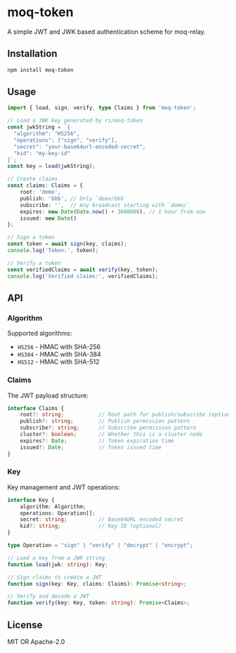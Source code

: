 # moq-token

A simple JWT and JWK based authentication scheme for moq-relay.

## Installation

```bash
npm install moq-token
```

## Usage

```typescript
import { load, sign, verify, type Claims } from 'moq-token';

// Load a JWK key generated by rs/moq-token
const jwkString = `{
  "algorithm": "HS256",
  "operations": ["sign", "verify"],
  "secret": "your-base64url-encoded-secret",
  "kid": "my-key-id"
}`;
const key = load(jwkString);

// Create claims
const claims: Claims = {
	root: 'demo',
	publish: 'bbb', // Only `demo/bbb`
	subscribe: '',  // Any broadcast starting with `demo/`
	expires: new Date(Date.now() + 3600000), // 1 hour from now
	issued: new Date()
};

// Sign a token
const token = await sign(key, claims);
console.log('Token:', token);

// Verify a token
const verifiedClaims = await verify(key, token);
console.log('Verified claims:', verifiedClaims);
```

## API

### Algorithm

Supported algorithms:
- `HS256` - HMAC with SHA-256
- `HS384` - HMAC with SHA-384
- `HS512` - HMAC with SHA-512

### Claims

The JWT payload structure:

```typescript
interface Claims {
	root?: string;           // Root path for publish/subscribe (optional)
	publish?: string;        // Publish permission pattern
	subscribe?: string;      // Subscribe permission pattern
	cluster?: boolean;       // Whether this is a cluster node
	expires?: Date;          // Token expiration time
	issued?: Date;           // Token issued time
}
```

### Key

Key management and JWT operations:

```typescript
interface Key {
	algorithm: Algorithm;
	operations: Operation[];
	secret: string;          // Base64URL encoded secret
	kid?: string;            // Key ID (optional)
}

type Operation = "sign" | "verify" | "decrypt" | "encrypt";

// Load a key from a JWK string
function load(jwk: string): Key;

// Sign claims to create a JWT
function sign(key: Key, claims: Claims): Promise<string>;

// Verify and decode a JWT
function verify(key: Key, token: string): Promise<Claims>;
```

## License

MIT OR Apache-2.0
